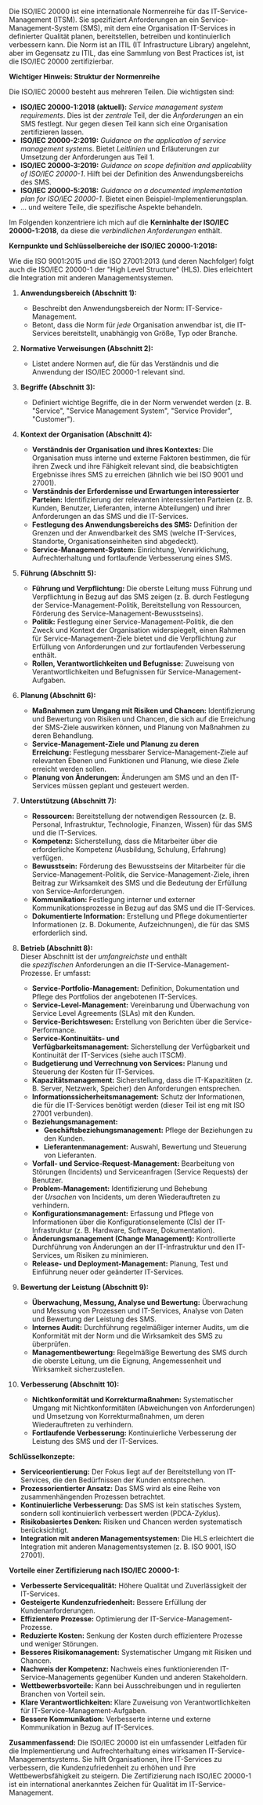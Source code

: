 Die ISO/IEC 20000 ist eine internationale Normenreihe für das IT-Service-Management (ITSM). Sie spezifiziert Anforderungen an ein Service-Management-System (SMS), mit dem eine Organisation IT-Services in definierter Qualität planen, bereitstellen, betreiben und kontinuierlich verbessern kann. Die Norm ist an ITIL (IT Infrastructure Library) angelehnt, aber im Gegensatz zu ITIL, das eine Sammlung von Best Practices ist, ist die ISO/IEC 20000 zertifizierbar.

**Wichtiger Hinweis: Struktur der Normenreihe**

Die ISO/IEC 20000 besteht aus mehreren Teilen. Die wichtigsten sind:

- **ISO/IEC 20000-1:2018 (aktuell):** _Service management system requirements_. Dies ist der _zentrale_ Teil, der die _Anforderungen_ an ein SMS festlegt. Nur gegen diesen Teil kann sich eine Organisation zertifizieren lassen.
- **ISO/IEC 20000-2:2019:** _Guidance on the application of service management systems_. Bietet _Leitlinien_ und Erläuterungen zur Umsetzung der Anforderungen aus Teil 1.
- **ISO/IEC 20000-3:2019:** _Guidance on scope definition and applicability of ISO/IEC 20000-1_. Hilft bei der Definition des Anwendungsbereichs des SMS.
- **ISO/IEC 20000-5:2018:** _Guidance on a documented implementation plan for ISO/IEC 20000-1_. Bietet einen Beispiel-Implementierungsplan.
- ... und weitere Teile, die spezifische Aspekte behandeln.

Im Folgenden konzentriere ich mich auf die **Kerninhalte der ISO/IEC 20000-1:2018**, da diese die _verbindlichen Anforderungen_ enthält.

**Kernpunkte und Schlüsselbereiche der ISO/IEC 20000-1:2018:**

Wie die ISO 9001:2015 und die ISO 27001:2013 (und deren Nachfolger) folgt auch die ISO/IEC 20000-1 der "High Level Structure" (HLS). Dies erleichtert die Integration mit anderen Managementsystemen.

1. **Anwendungsbereich (Abschnitt 1):**
    
    - Beschreibt den Anwendungsbereich der Norm: IT-Service-Management.
    - Betont, dass die Norm für _jede_ Organisation anwendbar ist, die IT-Services bereitstellt, unabhängig von Größe, Typ oder Branche.
2. **Normative Verweisungen (Abschnitt 2):**
    
    - Listet andere Normen auf, die für das Verständnis und die Anwendung der ISO/IEC 20000-1 relevant sind.
3. **Begriffe (Abschnitt 3):**
    
    - Definiert wichtige Begriffe, die in der Norm verwendet werden (z. B. "Service", "Service Management System", "Service Provider", "Customer").
4. **Kontext der Organisation (Abschnitt 4):**
    
    - **Verständnis der Organisation und ihres Kontextes:** Die Organisation muss interne und externe Faktoren bestimmen, die für ihren Zweck und ihre Fähigkeit relevant sind, die beabsichtigten Ergebnisse ihres SMS zu erreichen (ähnlich wie bei ISO 9001 und 27001).
    - **Verständnis der Erfordernisse und Erwartungen interessierter Parteien:** Identifizierung der relevanten interessierten Parteien (z. B. Kunden, Benutzer, Lieferanten, interne Abteilungen) und ihrer Anforderungen an das SMS und die IT-Services.
    - **Festlegung des Anwendungsbereichs des SMS:** Definition der Grenzen und der Anwendbarkeit des SMS (welche IT-Services, Standorte, Organisationseinheiten sind abgedeckt).
    - **Service-Management-System:** Einrichtung, Verwirklichung, Aufrechterhaltung und fortlaufende Verbesserung eines SMS.
5. **Führung (Abschnitt 5):**
    
    - **Führung und Verpflichtung:** Die oberste Leitung muss Führung und Verpflichtung in Bezug auf das SMS zeigen (z. B. durch Festlegung der Service-Management-Politik, Bereitstellung von Ressourcen, Förderung des Service-Management-Bewusstseins).
    - **Politik:** Festlegung einer Service-Management-Politik, die den Zweck und Kontext der Organisation widerspiegelt, einen Rahmen für Service-Management-Ziele bietet und die Verpflichtung zur Erfüllung von Anforderungen und zur fortlaufenden Verbesserung enthält.
    - **Rollen, Verantwortlichkeiten und Befugnisse:** Zuweisung von Verantwortlichkeiten und Befugnissen für Service-Management-Aufgaben.
6. **Planung (Abschnitt 6):**
    
    - **Maßnahmen zum Umgang mit Risiken und Chancen:** Identifizierung und Bewertung von Risiken und Chancen, die sich auf die Erreichung der SMS-Ziele auswirken können, und Planung von Maßnahmen zu deren Behandlung.
    - **Service-Management-Ziele und Planung zu deren Erreichung:** Festlegung messbarer Service-Management-Ziele auf relevanten Ebenen und Funktionen und Planung, wie diese Ziele erreicht werden sollen.
    - **Planung von Änderungen:** Änderungen am SMS und an den IT-Services müssen geplant und gesteuert werden.
7. **Unterstützung (Abschnitt 7):**
    
    - **Ressourcen:** Bereitstellung der notwendigen Ressourcen (z. B. Personal, Infrastruktur, Technologie, Finanzen, Wissen) für das SMS und die IT-Services.
    - **Kompetenz:** Sicherstellung, dass die Mitarbeiter über die erforderliche Kompetenz (Ausbildung, Schulung, Erfahrung) verfügen.
    - **Bewusstsein:** Förderung des Bewusstseins der Mitarbeiter für die Service-Management-Politik, die Service-Management-Ziele, ihren Beitrag zur Wirksamkeit des SMS und die Bedeutung der Erfüllung von Service-Anforderungen.
    - **Kommunikation:** Festlegung interner und externer Kommunikationsprozesse in Bezug auf das SMS und die IT-Services.
    - **Dokumentierte Information:** Erstellung und Pflege dokumentierter Informationen (z. B. Dokumente, Aufzeichnungen), die für das SMS erforderlich sind.
8. **Betrieb (Abschnitt 8):**  
    Dieser Abschnitt ist der _umfangreichste_ und enthält die _spezifischen_ Anforderungen an die IT-Service-Management-Prozesse. Er umfasst:
    
    - **Service-Portfolio-Management:** Definition, Dokumentation und Pflege des Portfolios der angebotenen IT-Services.
    - **Service-Level-Management:** Vereinbarung und Überwachung von Service Level Agreements (SLAs) mit den Kunden.
    - **Service-Berichtswesen:** Erstellung von Berichten über die Service-Performance.
    - **Service-Kontinuitäts- und Verfügbarkeitsmanagement:** Sicherstellung der Verfügbarkeit und Kontinuität der IT-Services (siehe auch ITSCM).
    - **Budgetierung und Verrechnung von Services:** Planung und Steuerung der Kosten für IT-Services.
    - **Kapazitätsmanagement:** Sicherstellung, dass die IT-Kapazitäten (z. B. Server, Netzwerk, Speicher) den Anforderungen entsprechen.
    - **Informationssicherheitsmanagement:** Schutz der Informationen, die für die IT-Services benötigt werden (dieser Teil ist eng mit ISO 27001 verbunden).
    - **Beziehungsmanagement:**
        - **Geschäftsbeziehungsmanagement:** Pflege der Beziehungen zu den Kunden.
        - **Lieferantenmanagement:** Auswahl, Bewertung und Steuerung von Lieferanten.
    - **Vorfall- und Service-Request-Management:** Bearbeitung von Störungen (Incidents) und Serviceanfragen (Service Requests) der Benutzer.
    - **Problem-Management:** Identifizierung und Behebung der _Ursachen_ von Incidents, um deren Wiederauftreten zu verhindern.
    - **Konfigurationsmanagement:** Erfassung und Pflege von Informationen über die Konfigurationselemente (CIs) der IT-Infrastruktur (z. B. Hardware, Software, Dokumentation).
    - **Änderungsmanagement (Change Management):** Kontrollierte Durchführung von Änderungen an der IT-Infrastruktur und den IT-Services, um Risiken zu minimieren.
    - **Release- und Deployment-Management:** Planung, Test und Einführung neuer oder geänderter IT-Services.
9. **Bewertung der Leistung (Abschnitt 9):**
    
    - **Überwachung, Messung, Analyse und Bewertung:** Überwachung und Messung von Prozessen und IT-Services, Analyse von Daten und Bewertung der Leistung des SMS.
    - **Internes Audit:** Durchführung regelmäßiger interner Audits, um die Konformität mit der Norm und die Wirksamkeit des SMS zu überprüfen.
    - **Managementbewertung:** Regelmäßige Bewertung des SMS durch die oberste Leitung, um die Eignung, Angemessenheit und Wirksamkeit sicherzustellen.
10. **Verbesserung (Abschnitt 10):**
    
    - **Nichtkonformität und Korrekturmaßnahmen:** Systematischer Umgang mit Nichtkonformitäten (Abweichungen von Anforderungen) und Umsetzung von Korrekturmaßnahmen, um deren Wiederauftreten zu verhindern.
    - **Fortlaufende Verbesserung:** Kontinuierliche Verbesserung der Leistung des SMS und der IT-Services.

**Schlüsselkonzepte:**

- **Serviceorientierung:** Der Fokus liegt auf der Bereitstellung von IT-Services, die den Bedürfnissen der Kunden entsprechen.
- **Prozessorientierter Ansatz:** Das SMS wird als eine Reihe von zusammenhängenden Prozessen betrachtet.
- **Kontinuierliche Verbesserung:** Das SMS ist kein statisches System, sondern soll kontinuierlich verbessert werden (PDCA-Zyklus).
- **Risikobasiertes Denken:** Risiken und Chancen werden systematisch berücksichtigt.
- **Integration mit anderen Managementsystemen:** Die HLS erleichtert die Integration mit anderen Managementsystemen (z. B. ISO 9001, ISO 27001).

**Vorteile einer Zertifizierung nach ISO/IEC 20000-1:**

- **Verbesserte Servicequalität:** Höhere Qualität und Zuverlässigkeit der IT-Services.
- **Gesteigerte Kundenzufriedenheit:** Bessere Erfüllung der Kundenanforderungen.
- **Effizientere Prozesse:** Optimierung der IT-Service-Management-Prozesse.
- **Reduzierte Kosten:** Senkung der Kosten durch effizientere Prozesse und weniger Störungen.
- **Besseres Risikomanagement:** Systematischer Umgang mit Risiken und Chancen.
- **Nachweis der Kompetenz:** Nachweis eines funktionierenden IT-Service-Managements gegenüber Kunden und anderen Stakeholdern.
- **Wettbewerbsvorteile:** Kann bei Ausschreibungen und in regulierten Branchen von Vorteil sein.
- **Klare Verantwortlichkeiten:** Klare Zuweisung von Verantwortlichkeiten für IT-Service-Management-Aufgaben.
- **Bessere Kommunikation:** Verbesserte interne und externe Kommunikation in Bezug auf IT-Services.

**Zusammenfassend:** Die ISO/IEC 20000 ist ein umfassender Leitfaden für die Implementierung und Aufrechterhaltung eines wirksamen IT-Service-Managementsystems. Sie hilft Organisationen, ihre IT-Services zu verbessern, die Kundenzufriedenheit zu erhöhen und ihre Wettbewerbsfähigkeit zu steigern. Die Zertifizierung nach ISO/IEC 20000-1 ist ein international anerkanntes Zeichen für Qualität im IT-Service-Management.